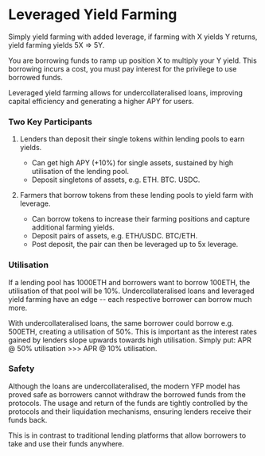 # Leveraged Yield Farming

Simply yield farming with added leverage, if farming with X yields Y returns, yield farming yields 5X => 5Y.

You are borrowing funds to ramp up position X to multiply your Y yield.
This borrowing incurs a cost, you must pay interest for the privilege to use borrowed funds.

Leveraged yield farming allows for undercollateralised loans, improving capital efficiency and generating a higher APY for users.

### Two Key Participants

1. Lenders than deposit their single tokens within lending pools to earn yields.
    - Can get high APY (+10%) for single assets, sustained by high utilisation of the lending pool.
    - Deposit singletons of assets, e.g. ETH. BTC. USDC.

2. Farmers that borrow tokens from these lending pools to yield farm with leverage.
    - Can borrow tokens to increase their farming positions and capture additional farming yields.
    - Deposit pairs of assets, e.g. ETH/USDC. BTC/ETH.
    - Post deposit, the pair can then be leveraged up to 5x leverage.

### Utilisation

If a lending pool has 1000ETH and borrowers want to borrow 100ETH, the utilisation of that pool will be 10%.
Undercollateralised loans and leveraged yield farming have an edge -- each respective borrower can borrow much more.

With undercollateralised loans, the same borrower could borrow e.g. 500ETH, creating a utilisation of 50%. 
This is important as the interest rates gained by lenders slope upwards towards high utilisation.
Simply put: APR @ 50% utilisation >>> APR @ 10% utilisation.

### Safety

Although the loans are undercollateralised, the modern YFP model has proved safe as borrowers cannot withdraw the borrowed funds from the protocols.
The usage and return of the funds are tightly controlled by the protocols and their liquidation mechanisms, ensuring lenders receive their funds back.

This is in contrast to traditional lending platforms that allow borrowers to take and use their funds anywhere.


